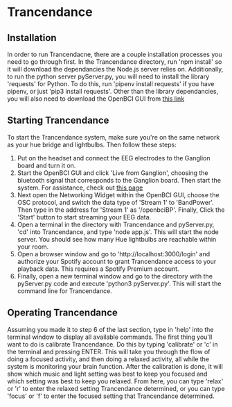 # Trancendance
## Installation
In order to run Trancendacne, there are a couple installation processes you need to go through first. In the Trancendance directory, run 'npm install' so it will download the dependancies the Node.js server relies on. Additionally, to run the python server pyServer.py, you will need to install the library 'requests' for Python. To do this, run 'pipenv install requests' if you have pipenv, or just 'pip3 install requests'.
Other than the library dependancies, you will also need to download the OpenBCI GUI from [this link](http://docs.openbci.com/OpenBCI%20Software/01-OpenBCI_GUI#the-openbci-gui-installing-the-openbci-gui-as-a-standalone-application)
## Starting Trancendance
To start the Trancendance system, make sure you're on the same network as your hue bridge and lightbulbs. Then follow these steps:
1. Put on the headset and connect the EEG electrodes to the Ganglion board and turn it on.
2. Start the OpenBCI GUI and click 'Live from Ganglion', choosing the bluetooth signal that corresponds to the Ganglion board. Then start the system. For assistance, check out [this page](http://docs.openbci.com/Tutorials/02-Ganglion_Getting%20Started_Guide)
3. Next open the Networking Widget within the OpenBCI GUI, choose the OSC protocol, and switch the data type of 'Stream 1' to 'BandPower'. Then type in the address for 'Stream 1' as '/openbciBP'. Finally, Click the 'Start' button to start streaming your EEG data.
4. Open a terminal in the directory with Trancendance and pyServer.py, 'cd' into Trancendance, and type 'node app.js'. This will start the node server. You should see how many Hue lightbulbs are reachable within your room.
5. Open a browser window and go to 'http://localhost:3000/login' and authorize your Spotify account to grant Trancendance access to your playback data. This requires a Spotify Premium account.
6. Finally, open a new terminal window and go to the directory with the pyServer.py code and execute 'python3 pyServer.py'. This will start the command line for Trancendance.
## Operating Trancendance
Assuming you made it to step 6 of the last section, type in 'help' into the terminal window to display all available commands. The first thing you'll want to do is calibrate Trancendance. Do this by typing 'calibrate' or 'c' in the terminal and pressing ENTER. This will take you through the flow of doing a focused activity, and then doing a relaxed activity, all while the system is monitoring your brain function.
After the calibration is done, it will show which music and light setting was best to keep you focused and which setting was best to keep you relaxed. From here, you can type 'relax' or 'r' to enter the relaxed setting Trancendance determined, or you can type 'focus' or 'f' to enter the focused setting that Trancendance determined.